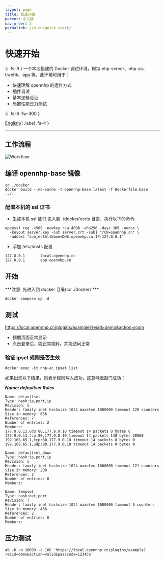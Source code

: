 ```yaml
---
layout: page
title: 快速开始
parent: 中文版
nav_order: 2
permalink: /zh-cn/quick_start/
---
```


# 快速开始
{: .fs-9 }
一个本地搭建的 Docker 调试环境，模拟 nhp-server、nhp-ac、traefik、app 等。此环境可用于：
- 快速理解 opennhp 的运作方式
- 插件调试
- 基本逻辑验证
- 局部性能压力测试

{: .fs-6 .fw-300 }

[English](/quick_start/){: .label .fs-4 }

---

## 工作流程

![Workflow](https://opennhp.org/images/infrastructure.png)

## 编译 opennhp-base 镜像

```shell
cd ./docker
docker build --no-cache -t opennhp-base:latest -f Dockerfile.base ../..
```

### 配置本机的 ssl 证书

- 生成本机 ssl 证书
进入到 ./docker/certs 目录，执行以下的命令:
```
openssl req -x509 -newkey rsa:4096 -sha256 -days 365 -nodes \
  -keyout server.key -out server.crt -subj "/CN=opennhp.cn" \
  -addext "subjectAltName=DNS:opennhp.cn,IP:127.0.0.1"
```

- 添加 /etc/hosts 配置

```
127.0.0.1       local.opennhp.cn
127.0.0.1       app.opennhp.cn
```


## 开始
***注意: 先进入到 docker 目录(cd ./docker) ***
```shell
docker compose up -d
```

## 测试
https://local.opennhp.cn/plugins/example?resid=demo&action=login

- 预期页面正常显示
- 点击登录后，能正常跳转，并能访问正常

### 验证 ipset 规则是否生效
```shell
docker exec -it nhp-ac ipset list
```
如果出现以下结果，则表示规则写入成功，这意味着敲门成功：

***Name: defaultset Rules***

```shell
Name: defaultset
Type: hash:ip,port,ip
Revision: 5
Header: family inet hashsize 1024 maxelem 1000000 timeout 120 counters
Size in memory: 656
References: 7
Number of entries: 2
Members:
177.9.0.13,udp:80,177.9.0.10 timeout 14 packets 0 bytes 0
177.9.0.13,tcp:80,177.9.0.10 timeout 14 packets 138 bytes 28068
192.168.65.1,tcp:80,177.9.0.10 timeout 14 packets 0 bytes 0
192.168.65.1,udp:80,177.9.0.10 timeout 14 packets 0 bytes 0

Name: defaultset_down
Type: hash:ip,port,ip
Revision: 5
Header: family inet hashsize 1024 maxelem 1000000 timeout 121 counters
Size in memory: 208
References: 2
Number of entries: 0
Members:

Name: tempset
Type: hash:net,port
Revision: 7
Header: family inet hashsize 1024 maxelem 1000000 timeout 5 counters
Size in memory: 456
References: 2
Number of entries: 0
Members:
```

## 压力测试

```shell
ab -k -n 10000 -c 100 'https://local.opennhp.cn/plugins/example?resid=demo&action=valid&passcode=123456'
```
